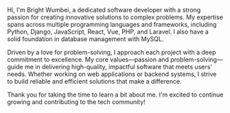 Hi, I'm Bright Wumbei, a dedicated software developer with a strong passion for creating innovative solutions to complex problems. My expertise spans across multiple programming languages and frameworks, including Python, Django, JavaScript, React, Vue, PHP, and Laravel. I also have a solid foundation in database management with MySQL.

Driven by a love for problem-solving, I approach each project with a deep commitment to excellence. My core values—passion and problem-solving—guide me in delivering high-quality, impactful software that meets users' needs. Whether working on web applications or backend systems, I strive to build reliable and efficient solutions that make a difference.

Thank you for taking the time to learn a bit about me. I'm excited to continue growing and contributing to the tech community!
